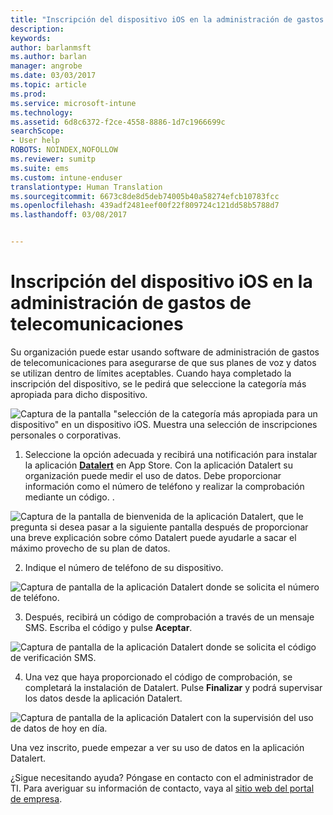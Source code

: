 ```yaml
---
title: "Inscripción del dispositivo iOS en la administración de gastos de telecomunicaciones con Intune"
description: 
keywords: 
author: barlanmsft
ms.author: barlan
manager: angrobe
ms.date: 03/03/2017
ms.topic: article
ms.prod: 
ms.service: microsoft-intune
ms.technology: 
ms.assetid: 6d8c6372-f2ce-4558-8886-1d7c1966699c
searchScope:
- User help
ROBOTS: NOINDEX,NOFOLLOW
ms.reviewer: sumitp
ms.suite: ems
ms.custom: intune-enduser
translationtype: Human Translation
ms.sourcegitcommit: 6673c8de8d5deb74005b40a58274efcb10783fcc
ms.openlocfilehash: 439adf2481eef00f22f809724c121dd58b5788d7
ms.lasthandoff: 03/08/2017


---
```


# <a name="enroll-your-ios-device-in-telecom-expense-management"></a>Inscripción del dispositivo iOS en la administración de gastos de telecomunicaciones

Su organización puede estar usando software de administración de gastos de telecomunicaciones para asegurarse de que sus planes de voz y datos se utilizan dentro de límites aceptables. Cuando haya completado la inscripción del dispositivo, se le pedirá que seleccione la categoría más apropiada para dicho dispositivo.

  ![Captura de la pantalla "selección de la categoría más apropiada para un dispositivo" en un dispositivo iOS. Muestra una selección de inscripciones personales o corporativas.](./media/ios-enroll-10-tem-select-best-category.png)

1. Seleccione la opción adecuada y recibirá una notificación para instalar la aplicación [__Datalert__](https://itunes.apple.com/us/app/datalert/id771029268?mt=8) en App Store. Con la aplicación Datalert su organización puede medir el uso de datos. Debe proporcionar información como el número de teléfono y realizar la comprobación mediante un código. .

  ![Captura de la pantalla de bienvenida de la aplicación Datalert, que le pregunta si desea pasar a la siguiente pantalla después de proporcionar una breve explicación sobre cómo Datalert puede ayudarle a sacar el máximo provecho de su plan de datos.](./media/ios-enroll-11-tem-datalert-setup.png)

2. Indique el número de teléfono de su dispositivo.

  ![Captura de pantalla de la aplicación Datalert donde se solicita el número de teléfono.](./media/ios-enroll-12-tem-datalert-phone-number.png)

3. Después, recibirá un código de comprobación a través de un mensaje SMS. Escriba el código y pulse __Aceptar__.

  ![Captura de pantalla de la aplicación Datalert donde se solicita el código de verificación SMS.](./media/ios-enroll-13-tem-datalert-sms.png)

4. Una vez que haya proporcionado el código de comprobación, se completará la instalación de Datalert. Pulse __Finalizar__ y podrá supervisar los datos desde la aplicación Datalert.

  ![Captura de pantalla de la aplicación Datalert con la supervisión del uso de datos de hoy en día.](./media/ios-enroll-14-tem-datalert-monitoring-active.png)

Una vez inscrito, puede empezar a ver su uso de datos en la aplicación Datalert.

¿Sigue necesitando ayuda? Póngase en contacto con el administrador de TI. Para averiguar su información de contacto, vaya al [sitio web del portal de empresa](http://portal.manage.microsoft.com).

